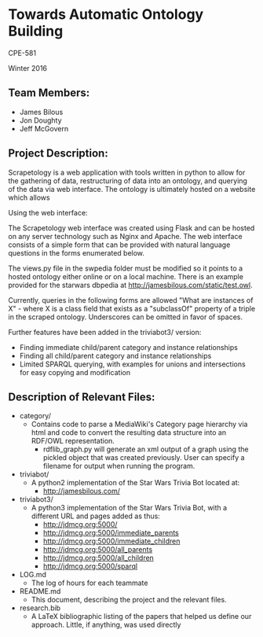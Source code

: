 # Towards Automatic Ontology Building
CPE-581

Winter 2016

## Team Members:
* James Bilous
* Jon Doughty
* Jeff McGovern

## Project Description:
Scrapetology is a web application with tools written in python to allow
for the gathering of data, restructuring of data into an ontology, and querying of the
data via web interface. The ontology is ultimately hosted on a website which allows

Using the web interface:

The Scrapetology web interface was created using Flask and can be hosted on any server
technology such as Nginx and Apache. The web interface consists of a simple form
that can be provided with natural language questions in the forms enumerated below.

The views.py file in the swpedia folder must be modified so it points to a hosted
ontology either online or on a local machine. There is an example provided for
the starwars dbpedia at http://jamesbilous.com/static/test.owl.

Currently, queries in the following forms are allowed
	"What are instances of X" - where X is a class field that exists as a "subclassOf"
	property of a triple in the scraped ontology. Underscores can be omitted in favor of spaces.

Further features have been added in the triviabot3/ version:

* Finding immediate child/parent category and instance relationships
* Finding all child/parent category and instance relationships
* Limited SPARQL querying, with examples for unions and intersections for easy copying and modification

## Description of Relevant Files:

* category/
  * Contains code to parse a MediaWiki's Category page hierarchy via html and code to convert the resulting data structure into an RDF/OWL representation.
	* rdflib_graph.py will generate an xml output of a graph using the pickled object that was created previously. User can specify a filename for output when running the program.
* triviabot/
  * A python2 implementation of the Star Wars Trivia Bot located at:
    * http://jamesbilous.com/
* triviabot3/
  * A python3 implementation of the Star Wars Trivia Bot, with a different URL and pages added as thus:
    * http://jdmcg.org:5000/
    * http://jdmcg.org:5000/immediate_parents
    * http://jdmcg.org:5000/immediate_children
    * http://jdmcg.org:5000/all_parents
    * http://jdmcg.org:5000/all_children
    * http://jdmcg.org:5000/sparql
* LOG.md
  * The log of hours for each teammate
* README.md
  * This document, describing the project and the relevant files.
* research.bib
  * A LaTeX bibliographic listing of the papers that helped us define our approach. Little, if anything, was used directly
